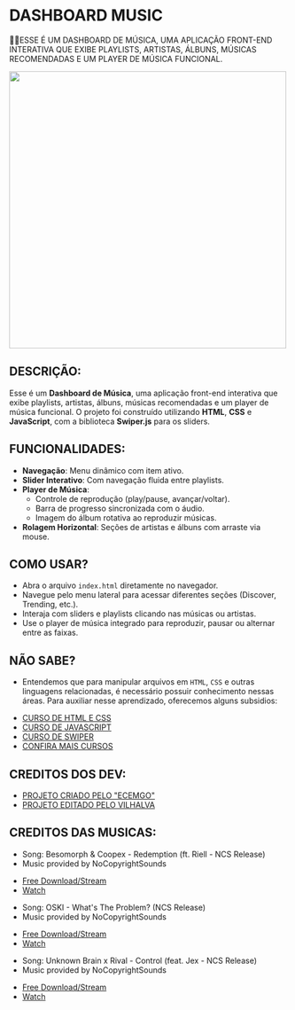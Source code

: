 # DASHBOARD MUSIC
👨‍💻ESSE É UM DASHBOARD DE MÚSICA, UMA APLICAÇÃO FRONT-END INTERATIVA QUE EXIBE PLAYLISTS, ARTISTAS, ÁLBUNS, MÚSICAS RECOMENDADAS E UM PLAYER DE MÚSICA FUNCIONAL.

<img src="FOTO.png" align="center" width="500"> <br>

## DESCRIÇÃO:
Esse é um **Dashboard de Música**, uma aplicação front-end interativa que exibe playlists, artistas, álbuns, músicas recomendadas e um player de música funcional. O projeto foi construído utilizando **HTML**, **CSS** e **JavaScript**, com a biblioteca **Swiper.js** para os sliders.

## FUNCIONALIDADES:
- **Navegação**: Menu dinâmico com item ativo.
- **Slider Interativo**: Com navegação fluida entre playlists.
- **Player de Música**:
  - Controle de reprodução (play/pause, avançar/voltar).
  - Barra de progresso sincronizada com o áudio.
  - Imagem do álbum rotativa ao reproduzir músicas.
- **Rolagem Horizontal**: Seções de artistas e álbuns com arraste via mouse.

## COMO USAR?
- Abra o arquivo `index.html` diretamente no navegador.
- Navegue pelo menu lateral para acessar diferentes seções (Discover, Trending, etc.).
- Interaja com sliders e playlists clicando nas músicas ou artistas.
- Use o player de música integrado para reproduzir, pausar ou alternar entre as faixas.

## NÃO SABE?
- Entendemos que para manipular arquivos em `HTML`, `CSS` e outras linguagens relacionadas, é necessário possuir conhecimento nessas áreas. Para auxiliar nesse aprendizado, oferecemos alguns subsidios:
* [CURSO DE HTML E CSS](https://github.com/VILHALVA/CURSO-DE-HTML-E-CSS)
* [CURSO DE JAVASCRIPT](https://github.com/VILHALVA/CURSO-DE-JAVASCRIPT)
* [CURSO DE SWIPER](https://github.com/VILHALVA/CURSO-DE-SWIPER)
* [CONFIRA MAIS CURSOS](https://github.com/VILHALVA?tab=repositories&q=+topic:CURSO)

## CREDITOS DOS DEV:
- [PROJETO CRIADO PELO "ECEMGO"](https://github.com/ecemgo/mini-samples-great-tricks)
- [PROJETO EDITADO PELO VILHALVA](https://github.com/VILHALVA)

## CREDITOS DAS MUSICAS:
- Song: Besomorph & Coopex - Redemption (ft. Riell - NCS Release)
- Music provided by NoCopyrightSounds
* [Free Download/Stream](http://ncs.io/Redemption)
* [Watch](http://youtu.be/ZGrWry_4Q8s)

- Song: OSKI - What's The Problem? (NCS Release)
- Music provided by NoCopyrightSounds
* [Free Download/Stream](http://ncs.io/WTP)
* [Watch](http://ncs.lnk.to/WTPAT/youtube)

- Song: Unknown Brain x Rival - Control (feat. Jex - NCS Release)
- Music provided by NoCopyrightSounds
* [Free Download/Stream](http://ncs.io/Control)
* [Watch](http://youtu.be/bLZHcnuqscU)

